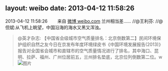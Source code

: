 layout: weibo
date: 2013-04-12 11:58:26
---
2013-04-12 11:58:26  &nbsp;&nbsp;&nbsp;&nbsp;&nbsp;&nbsp; 来自 <a href="http://weibo.com/" rel="nofollow">微博 weibo.com</a>
兰州相当差…… //@王利芬: //@但斌:从飞机上眺望，中国沿海的海水又黑又浑浊。
>  @英才杂志: 【中国省会级城市空气质量排名：北京倒数第二】民间环境保护组织自然之友今日在京发布年度环境绿皮书《中国环境发展报告(2013)》报告对全国省会城市和直辖市的空气质量情况进行了排名，其中海口、昆明、拉萨、福州、广州位居前五，兰州排名垫底，北京位列倒数第二位。w ​​​
>  ![图片](https://ww1.sinaimg.cn/large/59379067jw1e3mhapx7s6j.jpg)
